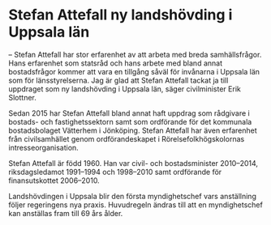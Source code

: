 # Stefan Attefall ny landshövding i Uppsala län

– Stefan Attefall har stor erfarenhet av att arbeta med breda samhällsfrågor. Hans erfarenhet som statsråd och hans arbete med bland annat bostadsfrågor kommer att vara en tillgång såväl för invånarna i Uppsala län som för länsstyrelserna. Jag är glad att Stefan Attefall tackat ja till uppdraget som ny landshövding i Uppsala län, säger civilminister Erik Slottner.

Sedan 2015 har Stefan Attefall bland annat haft uppdrag som rådgivare i bostads\- och fastighetssektorn samt som ordförande för det kommunala bostadsbolaget Vätterhem i Jönköping. Stefan Attefall har även erfarenhet från civilsamhället genom ordförandeskapet i Rörelsefolkhögskolornas intresseorganisation.

Stefan Attefall är född 1960\. Han var civil\- och bostadsminister 2010–2014, riksdagsledamot 1991–1994 och 1998–2010 samt ordförande för finansutskottet 2006–2010\.

Landshövdingen i Uppsala blir den första myndighetschef vars anställning följer regeringens nya praxis. Huvudregeln ändras till att en myndighetschef kan anställas fram till 69 års ålder.
